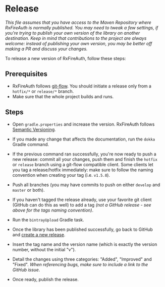 #  Release
*This file assumes that you have access to the Maven Repository where RxFireAuth is normally published. You may need to tweak a few settings, if you're trying to publish your own version of the library on another destination. Keep in mind that contributions to the project are always welcome: instead of publishing your own version, you may be better off making a PR and discuss your changes.*

To release a new version of RxFireAuth, follow these steps:

## Prerequisites
- RxFireAuth follows [git-flow](https://www.atlassian.com/git/tutorials/comparing-workflows/gitflow-workflow). You should initiate a release only from a `hotfix/*` or `release/*` branch.
- Make sure that the whole project builds and runs.

## Steps
- Open `gradle.properties` and increase the version. RxFireAuth follows [Semantic Versioning](https://semver.org).
- If you made any change that affects the documentation, run the `dokka` Gradle command.
- If the previous command ran successfully, you're now ready to push a new release: commit all your changes, push them and finish the `hotfix` or `release` branch using a git-flow compatible client. Some clients let you tag a release/hotfix immediately: make sure to follow the naming convention when creating your tag (i.e. `v1.5.0`).
- Push all branches (you may have commits to push on either `develop` and `master` or both).
- If you haven't tagged the release already, use your favorite git client (GitHub can do this as well) to add a tag *(not a GitHub release - see above for the tags naming convention)*.
- Run the `bintrayUpload` Gradle task.

- Once the library has been published successfully, go back to GitHub and [create a new release](https://github.com/MrAsterisco/RxFireAuth-Android/releases/new).
- Insert the tag name and the version name (which is exactly the version number, without the initial "v").
- Detail the changes using three categories: "Added", "Improved" and "Fixed". *When referencing bugs, make sure to include a link to the GitHub issue*.
- Once ready, publish the release.
